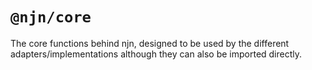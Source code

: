 # `@njn/core`

The core functions behind njn, designed to be used by the different
adapters/implementations although they can also be imported directly.
